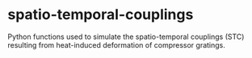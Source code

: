 # spatio-temporal-couplings
Python functions used to simulate the spatio-temporal couplings (STC) resulting from heat-induced deformation of compressor gratings.
